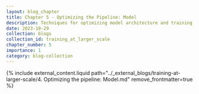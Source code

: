 ```yaml
---
layout: blog_chapter
title: Chapter 5 - Optimizing the Pipeline: Model
description: Techniques for optimizing model architecture and training
date: 2023-10-29
collection: blogs
collection_id: training_at_larger_scale
chapter_number: 5
importance: 1
category: blog-collection
---
```


{% include external_content.liquid path="../_external_blogs/training-at-larger-scale/4. Optimizing the pipeline: Model.md" remove_frontmatter=true %} 